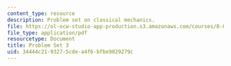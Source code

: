 ```yaml
---
content_type: resource
description: Problem set on classical mechanics.
file: https://ol-ocw-studio-app-production.s3.amazonaws.com/courses/8-012-physics-i-classical-mechanics-fall-2008/34444c2193275cdea4f6bfbe9029279c_ps3.pdf
file_type: application/pdf
resourcetype: Document
title: Problem Set 3
uid: 34444c21-9327-5cde-a4f6-bfbe9029279c
---
```

